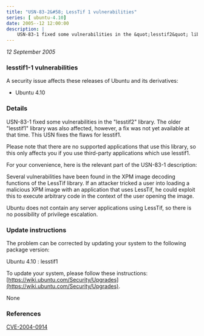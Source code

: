```yaml
---
title: "USN-83-2&#58; LessTif 1 vulnerabilities"
series: [ ubuntu-4.10]
date: 2005--12 12:00:00
description: |
    USN-83-1 fixed some vulnerabilities in the &quot;lesstif2&quot; library. The older &quot;lesstif1&quot; library was also affected, however, a fix was not yet available at that time. This USN fixes the flaws for lesstif1.
--- 
```

 
 

*12 September 2005*

### lesstif1-1 vulnerabilities

A security issue affects these releases of Ubuntu and its derivatives:

* Ubuntu 4.10

### Details

USN-83-1 fixed some vulnerabilities in the &quot;lesstif2&quot; library. The older &quot;lesstif1&quot; library was also affected, however, a fix was not yet available at that time. This USN fixes the flaws for lesstif1.

Please note that there are no supported applications that use this library, so this only affects you if you use third-party applications which use lesstif1.

For your convenience, here is the relevant part of the USN-83-1 description:

 Several vulnerabilities have been found in the XPM image decoding functions of the LessTif library. If an attacker tricked a user into loading a malicious XPM image with an application that uses LessTif, he could exploit this to execute arbitrary code in the context of the user opening the image.

 Ubuntu does not contain any server applications using LessTif, so there is no possibility of privilege escalation.

### Update instructions

The problem can be corrected by updating your system to the following package version:

Ubuntu 4.10
 : lesstif1 

To update your system, please follow these instructions: [https://wiki.ubuntu.com/Security/Upgrades](https://wiki.ubuntu.com/Security/Upgrades).

None

### References

 
 [CVE-2004-0914](http://people.ubuntu.com/~ubuntu-security/cve/CVE-2004-0914)
 

